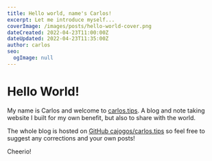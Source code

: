 ```yaml
---
title: Hello world, name's Carlos!
excerpt: Let me introduce myself...
coverImage: /images/posts/hello-world-cover.png
dateCreated: 2022-04-23T11:00:00Z
dateUpdated: 2022-04-23T11:35:00Z
author: carlos
seo:
  ogImage: null
---
```


# Hello World!

My name is Carlos and welcome to [carlos.tips](https://carlos.tips). A blog and note taking website I built for my own benefit, but also to share with the world.

The whole blog is hosted on [GitHub cajogos/carlos.tips](https://github.com/cajogos/carlos.tips) so feel free to suggest any corrections and your own posts!

Cheerio!
